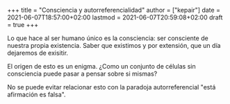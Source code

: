 +++
title = "Consciencia y autorreferencialidad"
author = ["kepair"]
date = 2021-06-07T18:57:00+02:00
lastmod = 2021-06-07T20:59:08+02:00
draft = true
+++

Lo que hace al ser humano único es la consciencia: ser consciente de nuestra propia existencia. Saber que existimos y por extensión, que un día dejaremos de exisitir.

El origen de esto es un enigma. ¿Como un conjunto de células sin consciencia puede pasar a pensar sobre si mismas?

No se puede evitar relacionar esto con la paradoja autorreferencial "está afirmación es falsa".